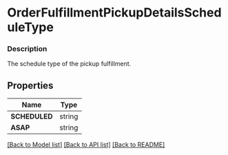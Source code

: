 # OrderFulfillmentPickupDetailsScheduleType


### Description

The schedule type of the pickup fulfillment.

## Properties
Name | Type
------------ | -------------
**SCHEDULED** | string
**ASAP** | string

[[Back to Model list]](../README.md#documentation-for-models) [[Back to API list]](../README.md#documentation-for-api-endpoints) [[Back to README]](../README.md)


